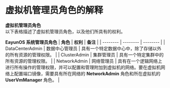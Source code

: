 # 虚拟机管理员角色的解释

**虚拟机管理员角色**<br/>
以下表格描述了虚拟机管理员角色，以及他们所具有的权利。

**EayunOS 系统管理员角色**
| **角色** | **权利** | **备注** |
| -------- | -------- | -------- |
| DataCenterAdmin | 数据中心管理员 | 具有一个特定数据中心中，除了存储以外的所有资源的管理权限。 |
| ClusterAdmin | 集群管理员 | 具有一个特定集群中的所有资源的管理权限。 |
| NetworkAdmin | 网络管理员 | 具有在一个逻辑网络上进行所有操作的管理权限，并可以配置和管理附加到虚拟机的网络。要在虚拟机网络上配置端口镜像，需要具有所在网络的 **NetworkAdmin** 角色和所在虚拟机的 **UserVmManager** 角色。 |
